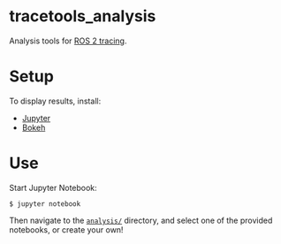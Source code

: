 # tracetools_analysis

Analysis tools for [ROS 2 tracing](https://gitlab.com/ros_tracing/ros2_tracing).

# Setup

To display results, install:

* [Jupyter](https://jupyter.org/install)
* [Bokeh](https://bokeh.pydata.org/en/latest/docs/user_guide/quickstart.html#userguide-quickstart-install)

# Use

Start Jupyter Notebook:

```
$ jupyter notebook
```

Then navigate to the [`analysis/`](./tracetools_analysis/analysis/) directory, and select one of the provided notebooks, or create your own!
